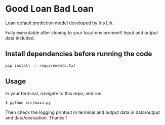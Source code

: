 # Good Loan Bad Loan

Loan default prediction model developed by Iris Lin.

Fully executable after cloning to your local enviornment! Input and output data included.

## Install dependencies before running the code

```bash
pip install -r requirements.txt
```

## Usage

In your terminal, navigate to this repo, and run:

```bash
$ python src/main.py
```
Then check the logging printout in terminal and output data in data/output and data/evaluation.
Thanks!!
